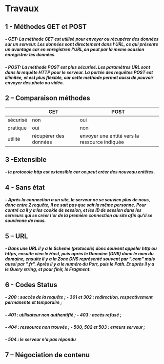 # Travaux
## 1 - Méthodes GET et POST
##### - GET: La méthode GET est utilisé pour envoyer ou récupérer des données sur un serveur. Les données sont directement dans l'URL, ce qui présente un avantage car en enregistren l'URL,on peut par la meme ocasion enregistrer les données.

##### - POST: La méthode POST est plus sécurisé. Les paramètres URL sont dans la requête HTTP pour le serveur. La portée des requêtes POST est illimitée, et est plus fléxible, car cette méthode permet aussi de pouvoir envoyer des photo ou vidéo.

## 2 – Comparaison méthodes
|                        |GET  					|POST |
|-----------------------|----------------------|-----------|
|sécurisé|non  					|oui|
|pratique|oui  					|non|
|utilité |récupérer des données  |envoyer une entité vers la ressource indiquée|
	
## 3 -Extensible
##### -  le protocole http est extensible car on peut créer des nouveau entêtes.
	
## 4 - Sans état 
##### - Après la connection a un site, le serveur ne se souvien plus de nous, donc entre 2 requête, il ne sait pas que sait la même personne. Pour contré ca il y a les cookie de session, et les ID de session dans les serveurs qui se créer l'or de la première connection au site afin qu'il se souvienne de nous.

## 5 – URL
##### - Dans une URL il y a le Scheme (protocole) donc souvent appeler http ou https, ensuite vien le Host, puis après le Domaine (DNS) donc le nom du domaine, ensuite il y a la Zone DNS représenté souvent par ".com" mais aussi par ".fr". Après il y a le numéro du Port, puis le Path. Et après il y a le Query string, et pour finir, le Fragment.

## 6 - Codes Status
##### - 200 : succès de la requête ;        - 301 et 302 : redirection, respectivement permanente et temporaire ;
##### - 401 : utilisateur non authentifié ; - 403 : accès refusé ;
##### - 404 : ressource non trouvée ;       - 500, 502 et 503 : erreurs serveur ;
##### - 504 : le serveur n'a pas répondu

## 7 – Négociation de contenu

                
